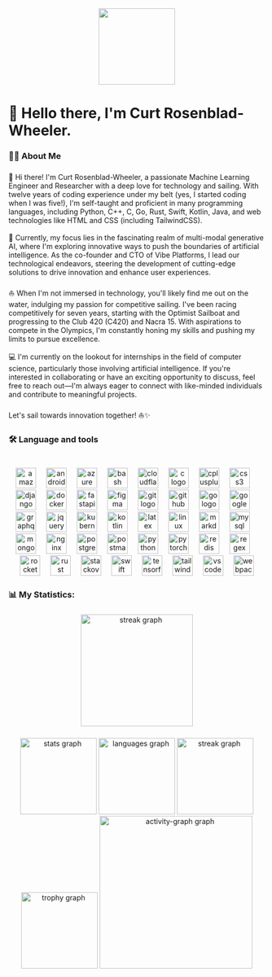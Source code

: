 <div align="center">
  <img height="150" src=""  />
</div>

###

<h1 align="left">👋 Hello there, I'm Curt Rosenblad-Wheeler.</h1>

###

<h3 align="left">👨‍💻  About Me</h3>

###

<p align="left">👋 Hi there! I'm Curt Rosenblad-Wheeler, a passionate Machine Learning Engineer and Researcher with a deep love for technology and sailing. With twelve years of coding experience under my belt (yes, I started coding when I was five!), I'm self-taught and proficient in many programming languages, including Python, C++, C, Go, Rust, Swift, Kotlin, Java, and web technologies like HTML and CSS (including TailwindCSS).<br><br>🚀 Currently, my focus lies in the fascinating realm of multi-modal generative AI, where I'm exploring innovative ways to push the boundaries of artificial intelligence. As the co-founder and CTO of Vibe Platforms, I lead our technological endeavors, steering the development of cutting-edge solutions to drive innovation and enhance user experiences.<br><br>⛵ When I'm not immersed in technology, you'll likely find me out on the water, indulging my passion for competitive sailing. I've been racing competitively for seven years, starting with the Optimist Sailboat and progressing to the Club 420 (C420) and Nacra 15. With aspirations to compete in the Olympics, I'm constantly honing my skills and pushing my limits to pursue excellence.<br><br>💻 I'm currently on the lookout for internships in the field of computer science, particularly those involving artificial intelligence. If you're interested in collaborating or have an exciting opportunity to discuss, feel free to reach out—I'm always eager to connect with like-minded individuals and contribute to meaningful projects.<br><br>Let's sail towards innovation together! ⛵✨</p>

###

<h3 align="left">🛠 Language and tools</h3>

###

<br clear="both">

<div align="center">
  <img src="https://skillicons.dev/icons?i=aws" height="40" alt="amazonwebservices logo"  />
  <img width="12" />
  <img src="https://skillicons.dev/icons?i=androidstudio" height="40" alt="androidstudio logo"  />
  <img width="12" />
  <img src="https://skillicons.dev/icons?i=azure" height="40" alt="azure logo"  />
  <img width="12" />
  <img src="https://skillicons.dev/icons?i=bash" height="40" alt="bash logo"  />
  <img width="12" />
  <img src="https://skillicons.dev/icons?i=cloudflare" height="40" alt="cloudflare logo"  />
  <img width="12" />
  <img src="https://skillicons.dev/icons?i=c" height="40" alt="c logo"  />
  <img width="12" />
  <img src="https://skillicons.dev/icons?i=cpp" height="40" alt="cplusplus logo"  />
  <img width="12" />
  <img src="https://skillicons.dev/icons?i=css" height="40" alt="css3 logo"  />
  <img width="12" />
  <img src="https://skillicons.dev/icons?i=django" height="40" alt="django logo"  />
  <img width="12" />
  <img src="https://skillicons.dev/icons?i=docker" height="40" alt="docker logo"  />
  <img width="12" />
  <img src="https://skillicons.dev/icons?i=fastapi" height="40" alt="fastapi logo"  />
  <img width="12" />
  <img src="https://skillicons.dev/icons?i=figma" height="40" alt="figma logo"  />
  <img width="12" />
  <img src="https://skillicons.dev/icons?i=git" height="40" alt="git logo"  />
  <img width="12" />
  <img src="https://skillicons.dev/icons?i=github" height="40" alt="github logo"  />
  <img width="12" />
  <img src="https://skillicons.dev/icons?i=go" height="40" alt="go logo"  />
  <img width="12" />
  <img src="https://skillicons.dev/icons?i=gcp" height="40" alt="googlecloud logo"  />
  <img width="12" />
  <img src="https://skillicons.dev/icons?i=graphql" height="40" alt="graphql logo"  />
  <img width="12" />
  <img src="https://skillicons.dev/icons?i=jquery" height="40" alt="jquery logo"  />
  <img width="12" />
  <img src="https://skillicons.dev/icons?i=kubernetes" height="40" alt="kubernetes logo"  />
  <img width="12" />
  <img src="https://skillicons.dev/icons?i=kotlin" height="40" alt="kotlin logo"  />
  <img width="12" />
  <img src="https://skillicons.dev/icons?i=latex" height="40" alt="latex logo"  />
  <img width="12" />
  <img src="https://skillicons.dev/icons?i=linux" height="40" alt="linux logo"  />
  <img width="12" />
  <img src="https://skillicons.dev/icons?i=md" height="40" alt="markdown logo"  />
  <img width="12" />
  <img src="https://skillicons.dev/icons?i=mysql" height="40" alt="mysql logo"  />
  <img width="12" />
  <img src="https://skillicons.dev/icons?i=mongodb" height="40" alt="mongodb logo"  />
  <img width="12" />
  <img src="https://skillicons.dev/icons?i=nginx" height="40" alt="nginx logo"  />
  <img width="12" />
  <img src="https://skillicons.dev/icons?i=postgres" height="40" alt="postgresql logo"  />
  <img width="12" />
  <img src="https://skillicons.dev/icons?i=postman" height="40" alt="postman logo"  />
  <img width="12" />
  <img src="https://skillicons.dev/icons?i=py" height="40" alt="python logo"  />
  <img width="12" />
  <img src="https://skillicons.dev/icons?i=pytorch" height="40" alt="pytorch logo"  />
  <img width="12" />
  <img src="https://skillicons.dev/icons?i=redis" height="40" alt="redis logo"  />
  <img width="12" />
  <img src="https://skillicons.dev/icons?i=regex" height="40" alt="regex logo"  />
  <img width="12" />
  <img src="https://skillicons.dev/icons?i=rocket" height="40" alt="rocket logo"  />
  <img width="12" />
  <img src="https://skillicons.dev/icons?i=rust" height="40" alt="rust logo"  />
  <img width="12" />
  <img src="https://skillicons.dev/icons?i=stackoverflow" height="40" alt="stackoverflow logo"  />
  <img width="12" />
  <img src="https://skillicons.dev/icons?i=swift" height="40" alt="swift logo"  />
  <img width="12" />
  <img src="https://skillicons.dev/icons?i=tensorflow" height="40" alt="tensorflow logo"  />
  <img width="12" />
  <img src="https://skillicons.dev/icons?i=tailwind" height="40" alt="tailwindcss logo"  />
  <img width="12" />
  <img src="https://skillicons.dev/icons?i=vscode" height="40" alt="vscode logo"  />
  <img width="12" />
  <img src="https://skillicons.dev/icons?i=webpack" height="40" alt="webpack logo"  />
</div>

###

<h3 align="left">📊   My Statistics:</h3>

###

<div align="center">
  <img src="https://streak-stats.demolab.com?user=CurtMRosenbladWheeler&locale=en&mode=daily&theme=dark&hide_border=false&border_radius=5&order=3" height="220" alt="streak graph"  />
</div>

###

<div align="center">
  <img src="https://github-readme-stats.vercel.app/api?username=CurtMRosenbladWheeler&hide_title=true&hide_rank=false&show_icons=true&include_all_commits=true&count_private=true&disable_animations=false&theme=github_dark&locale=en&hide_border=true&order=1" height="150" alt="stats graph"  />
  <img src="https://github-readme-stats.vercel.app/api/top-langs?username=CurtMRosenbladWheeler&locale=en&hide_title=false&layout=compact&card_width=320&langs_count=5&theme=github_dark&hide_border=true&order=2" height="150" alt="languages graph"  />
  <img src="https://streak-stats.demolab.com?user=CurtMRosenbladWheeler&locale=en&mode=daily&theme=github_dark&hide_border=true&border_radius=5&order=3" height="150" alt="streak graph"  />
  <img src="https://github-profile-trophy.vercel.app?username=CurtMRosenbladWheeler&theme=darkhub&column=5&row=2&margin-w=8&margin-h=8&no-bg=false&no-frame=true&order=4" height="150" alt="trophy graph"  />
  <img src="https://github-readme-activity-graph.vercel.app/graph?username=CurtMRosenbladWheeler&radius=16&theme=github-dark&area=true&order=5&hide_border=true&custom_title=Contribution%20Graph" height="300" alt="activity-graph graph"  />
</div>

###

